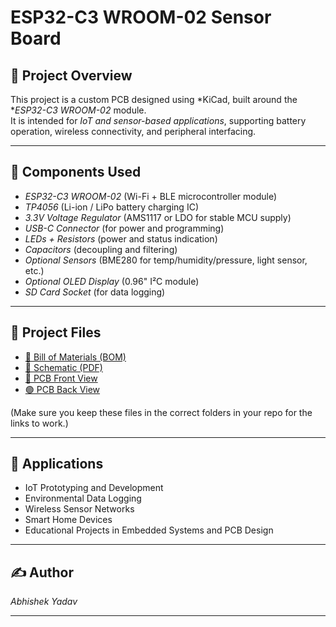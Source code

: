 # ESP32-C3 WROOM-02 Sensor Board

## 📌 Project Overview
This project is a custom PCB designed using *KiCad, built around the **ESP32-C3 WROOM-02* module.  
It is intended for *IoT and sensor-based applications*, supporting battery operation, wireless connectivity, and peripheral interfacing.

---

## 🔧 Components Used
- *ESP32-C3 WROOM-02* (Wi-Fi + BLE microcontroller module)  
- *TP4056* (Li-ion / LiPo battery charging IC)  
- *3.3V Voltage Regulator* (AMS1117 or LDO for stable MCU supply)  
- *USB-C Connector* (for power and programming)  
- *LEDs + Resistors* (power and status indication)  
- *Capacitors* (decoupling and filtering)  
- *Optional Sensors* (BME280 for temp/humidity/pressure, light sensor, etc.)  
- *Optional OLED Display* (0.96" I²C module)  
- *SD Card Socket* (for data logging)  

---

## 📂 Project Files

- [📑 Bill of Materials (BOM)](./bom/BOM.csv)  
- [📘 Schematic (PDF)](./schematic/schematic.pdf)  
- [🔵 PCB Front View](./images/pcb_front.png)  
- [🟢 PCB Back View](./images/pcb_back.png)  

(Make sure you keep these files in the correct folders in your repo for the links to work.)

---

## 🚀 Applications
- IoT Prototyping and Development  
- Environmental Data Logging  
- Wireless Sensor Networks  
- Smart Home Devices  
- Educational Projects in Embedded Systems and PCB Design  

---

## ✍ Author
*Abhishek Yadav*  

---
